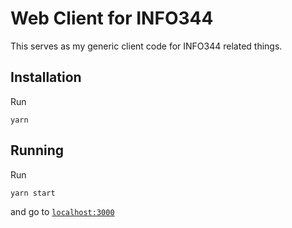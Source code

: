 # Web Client for INFO344

This serves as my generic client code for INFO344 related things.

## Installation
Run
```
yarn
```

## Running
Run
```
yarn start
```
and go to
[`localhost:3000`](http://localhost:3000)